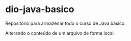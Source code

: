# dio-java-basico
Repositório para armazenar todo o curso de Java básico.

Alterando o conteúdo de um arquivo de forma local